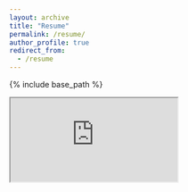 ```yaml
---
layout: archive
title: "Resume"
permalink: /resume/
author_profile: true
redirect_from:
  - /resume
---
```


{% include base_path %}

<iframe src="https://docs.google.com/document/d/e/2PACX-1vREXjKDo_I8xgWoH3olRdsqmk5UM5gRW-3nRon9nnEqYr_KRr-EiuYbxQHdXLCfHRdH55b1gfqS1q9X/pub?embedded=true"></iframe>
